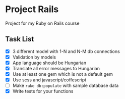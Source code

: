 # Project Rails
Project for my Ruby on Rails  course

## Task List
- [x] 3 different model with 1-N and N-M db connections
- [x] Validation by models
- [x] App language should be Hungarian
- [x] Translate all error messages to Hungarian
- [x] Use at least one gem which is not a default gem
- [x] Use scss and javascript/coffescript
- [ ] Make `rake db:populate` with sample database data
- [x] Write tests for your functions